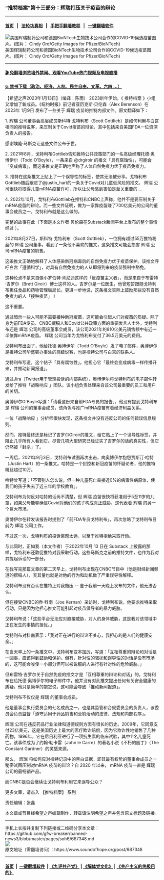 ### “推特档案”第十三部分：辉瑞打压关于疫苗的辩论
------------------------

#### [首页](https://github.com/gfw-breaker/banned-news3/blob/master/README.md) &nbsp;&nbsp;|&nbsp;&nbsp; [法轮功真相](https://github.com/begood0513/basic/blob/master/README.md)  &nbsp;&nbsp;|&nbsp;&nbsp; [手把手翻墙教程](https://github.com/gfw-breaker/guides/wiki)  &nbsp;&nbsp;|&nbsp;&nbsp; [一键翻墙软件](https://github.com/gfw-breaker/nogfw/blob/master/README.md)  



<div><img alt="美国辉瑞制药公司和德国BioNTech生物技术公司合作的COVID-19候选疫苗图片。(图片： Cindy Ord/Getty Images for Pfizer/BioNTech)" src="https://img.soundofhope.org/2023-01/gettyimages-1346782002-1673649438359.jpg"/>
<br/><figcaption class="caption">
 美国辉瑞制药公司和德国BioNTech生物技术公司合作的COVID-19候选疫苗图片。(图片： Cindy Ord/Getty Images for Pfizer/BioNTech)
</figcaption></div><hr/>

#### [ 🎬  免翻墙浏览墙外禁闻、观看YouTube热门视频及电视直播](https://github.com/gfw-breaker/HelloWorld)

#### [ 💥  禁书下载（政治、经济、人权、民主自由、文革、六四 ...）](https://github.com/gfw-breaker/books/blob/master/README.md)

<div><div class="Content__Wrapper sc-1bvya0-0 elmmKw article_body" itemprop="articleBody">
 <div id="post_place_1">
 </div>
 <p class="meta-top">
  <span class="meta">
   【希望之声2023年1月13日】（编译：陈雨）
  </span>
  2023新年伊始，《
  <ok href="/term/816387">
   推特档案
  </ok>
  》小组又增加了新成员。《纽约时报》前记者亚历克斯·贝伦森（Alex Berenson）在2023年
  <ok href="https://twitter.com/alexberenson/status/1612526697038897167">
   1月9日
  </ok>
  发布了一些关于
  <ok href="/term/416854">
   辉瑞
  </ok>
  疫苗的推特内部文件。原文翻译如下：
 </p>
 <p>
  1.
  <ok href="/term/416854">
   辉瑞
  </ok>
  公司董事会高层成员斯科特·戈特利布（Scott Gottlieb）是如何利用与白宫相同的推特说客，来压制关于Covid疫苗的辩论，其中包括来自美国FDA一位资深负责人的报告。
 </p>
 <p>
  感谢埃隆·马斯克让这些文件公布于世。
 </p>
 <p>
  2. 2021年8月，戈特利布Gottlieb告知推特公共政策部门的一名高级经理托德·奥博伊尔（Todd O'Boyle），一条来自 @drgiroir 的推文「具有腐蚀性」，可能会「变成病毒」，而这条推文是正确地声称了人体自然免疫力优于疫苗免疫力。
 </p>
 <p>
  3. 推特在这条推文上贴上了一个误导性的标签，使其无法被分享。戈特利布Gottlieb随后跟进了@justin_hart的一条关于Covid对儿童低风险的推文。
  <ok href="/term/416854">
   辉瑞
  </ok>
  公司很快将取得儿童mRNA疫苗许可，所以让父母感到害怕是至关重要的….
 </p>
 <p>
  4. 2022年10月，戈特利布Gottlieb在推特和CNBC上声称，他并不是要压制关于mRNA疫苗的辩论。而一些文件证明，做为一家靠疫苗赚了700亿美元的公司的董事会成员之一，戈特利布就是这么做的。
 </p>
 <p>
  完整的故事在此（下面是本文作者
  <ok href="https://alexberenson.substack.com/p/from-the-twitter-files-pfizer-board">
   贝伦森在Substack新闻平台上发布的整个事情经过
  </ok>
  ）。
 </p>
 <p>
  2021年8月27日，斯科特·戈特利布（Scott Gottlieb），一位拥有超过55万推特粉丝的
  <ok href="/term/416854">
   辉瑞
  </ok>
  公司董事，看到了一条他不喜欢的推文，这条推文可能会损害
  <ok href="/term/416854">
   辉瑞
  </ok>
  公司mRNA疫苗的销售。
 </p>
 <p>
  这条推文正确地解释了人体感染新冠病毒后的自然免疫力优于疫苗保护。该推文呼吁白宫「遵循科学」，对具有自然免疫力的人从即将到来的疫苗强制中豁免。
 </p>
 <p>
  这种论点不是来自像小罗伯特·肯尼迪这样的「反疫苗主义者」，而是来自于布雷特·吉罗尔（Brett Giroir）博士这样的人。吉罗尔是一位医生，他曾短暂跟随戈特利布担任食品和药物管理局局长。更进一步地说，这条推文实际上鼓励那些没有自然免疫力的人「接种疫苗」！
 </p>
 <p>
  这不重要。
 </p>
 <p>
  通过暗示一些人可能不需要接种新冠疫苗，这可能会引起人们对疫苗的质疑。除了身为前FDA专员、CNBC撰稿人和Covid公共政策方面的重要发言人士外，戈特利布还是
  <ok href="/term/416854">
   辉瑞
  </ok>
  公司的高级董事会成员，该公司2021年的810亿美元销售额中有近一半依靠mRNA疫苗。
  <ok href="/term/416854">
   辉瑞
  </ok>
  公司当年为戈特利布支付了36.5万美元的费用。
 </p>
 <p>
  戈特利布出面了，他给托德·奥博伊尔（Todd O'Boyle）发了电子邮件，奥博伊尔是推特公司华盛顿办事处的高级说客，也是推特公司与白宫的联系人。
 </p>
 <p>
  戈特利布写道，这个帖子「具有腐蚀性」。他担心它「最终会变成病毒一样传播开来，并推动新闻报道」。
 </p>
 <p>
  通过Jira（Twitter用于管理投诉的内部系统），奥博伊尔将戈特利布的电子邮件转发给了推特「战略响应 」团队。该小组负责处理来自该公司最重要的员工和用户的关切。
 </p>
 <p>
  奥博伊尔O'Boyle写道：「请看这份来自前FDA专员的报告」，他没有提到戈特利布是
  <ok href="/term/416854">
   辉瑞
  </ok>
  公司的董事会成员，该角色与推广mRNA疫苗有着经济利益关系。
 </p>
 <p>
  一位「战略响应 」分析师很快发现，这条推文并没有违反公司的任何错误信息规则。
 </p>
 <p>
  然而，推特最终还是标记了吉罗尔Giroir的推文，给它贴上了一个误导性标签，并阻止几乎所有人看到它。尽管几项大型研究已经证实了吉罗尔的话的真实性，但它仍然被「封杀」了。
 </p>
 <p>
  一周后，2021年9月3日，戈特利布试图再次出击，向奥博伊尔抱怨贾斯汀·哈特（Justin Hart）的一条推文。哈特是一个封控和新冠疫苗的怀疑论者，他的推特粉丝超过10万。
 </p>
 <p>
  哈特曾写道：「不管别人怎么说，但一种儿童死亡率接近0%的病毒性病原体，使我们的孩子失去了近三年的学校教育」。
 </p>
 <p>
  戈特利布为何反对哈特的话尚不清楚，但
  <ok href="/term/416854">
   辉瑞
  </ok>
  疫苗很快将获准用于5至11岁的儿童，如果父母能够确信Covid对他们的孩子构成真正威胁，这代表着
  <ok href="/term/416854">
   辉瑞
  </ok>
  的另一个巨大市场。
 </p>
 <p>
  奥博伊尔在转发该报告时提到了「前FDA专员戈特利布」，再次忽略了戈特利布目前为
  <ok href="/term/416854">
   辉瑞
  </ok>
  公司工作。
 </p>
 <p>
  不过这一次，戈特利布的投诉离题太远，以至于推特拒绝采取行动。
 </p>
 <p>
  与此同时，正如我（本文作者）于2022年10月 13 日在 Substack 上披露的那样，戈特利布还敦促推特对我采取行动。这些马斯克之前的推特文件，也作为我对其提起诉讼的一部分。
 </p>
 <p>
  在我写完那篇文章的第二天早上，戈特利布出现在CNBC节目中（他是财经新闻频道的撰稿人），充其量也就是对他的行为和动机做了严重误导性解释。
 </p>
 <p>
  戈特利布没有否认在推特上对我施压 -- 鉴于我前一天晚上发布的文件，他无法否认。
 </p>
 <p>
  但在接受CNBC的乔·科南（Joe Kernan）采访时，戈特利布说，他要求推特采取行动，只是因为他担心推文可能引起对疫苗倡导者的暴力威胁。
 </p>
 <p>
  戈特利布说：「这些平台无法应对直接威胁，对人的身体威胁，这是我对该领域中正在发生的事情的担忧。」
 </p>
 <p>
  戈特利布对科南表示：「我对正在进行的辩论不关心，我担心的是人们的健康安全。」
 </p>
 <p>
  在当天早上的一条推文中，戈特利布变本加厉，写道：「互相尊重的辩论和对话是一回事，应该得到鼓励和保护。但有，针对性的骚扰和误导性的对话是没有市场的，这可能会唆使一小部分但可以被说服的人进行有针对性的危险威胁。」
 </p>
 <p>
  但布雷特·吉罗尔关于自然免疫的推文才是「互相尊重的辩论和对话」的。戈特利布在给托德·奥博伊尔的电子邮件中，他并没有对此推文提出任何有关安全健康的质疑。他只是简单的抱怨说，这可能会导致「推动新闻报道」。
 </p>
 <p>
  戈特利布不仅仅是
  <ok href="/term/416854">
   辉瑞
  </ok>
  的董事会成员。
 </p>
 <p>
  他是董事会执行委员会的七名成员之一，也是其监管和合规委员会的负责人，该委员会负责监督「遵守适用于药品销售和营销活动的法律、法规和内部程序」。
 </p>
 <p>
  <ok href="/term/416854">
   辉瑞
  </ok>
  公司在违反药品行业法律和道德规则方面有很长的历史。2009年，它同意支付23亿美元，这是美国历史上最大的医疗欺诈赔偿，因为它欺诈性地销售了几种药物。1996年，它在尼日利亚进行了一项抗生素的临床试验，其中11名儿童死亡。该事件成为了约翰·勒卡雷（John le Carre）的著名小说《不朽的园丁》（The Constant Gardner）的灵感来源。
 </p>
 <p>
  那么，
  <ok href="/term/416854">
   辉瑞
  </ok>
  将如何应对推特记录中的黑白证据，即其最有权势的董事会成员之一秘密试图压制对mRNA 疫苗的辩论？自 2020 年以来， mRNA 疫苗一直是
  <ok href="/term/416854">
   辉瑞
  </ok>
  公司的最畅销产品。
 </p>
 <p>
  而CNBC是否会继续让戈特利布利用它来误导公众？
 </p>
 <p>
  更多文章，请点入
  <ok href="https://www.soundofhope.org/term/818616">
   【推特档案】
  </ok>
  系列
 </p>
 <p class="meta-btm">
  责任编辑：张鑫
 </p>
 <p class="meta-btm">
  本文章或节目经希望之声编辑制作，转载请注明希望之声并包含原文标题及链接。
 </p>
</div>
</div>
<hr/>
手机上长按并复制下列链接或二维码分享本文章：<br/>
https://github.com/gfw-breaker/banned-news3/blob/master/pages/soh6/687348.md <br/>
<a href='https://github.com/gfw-breaker/banned-news3/blob/master/pages/soh6/687348.md'><img src='https://github.com/gfw-breaker/banned-news3/blob/master/pages/soh6/687348.md.png'/></a> <br/>
原文地址（需翻墙访问）：https://www.soundofhope.org/post/687348


------------------------
#### [首页](https://github.com/gfw-breaker/banned-news3/blob/master/README.md) &nbsp;|&nbsp; [一键翻墙软件](https://github.com/gfw-breaker/nogfw/blob/master/README.md) &nbsp;| [《九评共产党》](https://github.com/gfw-breaker/9ping.md/blob/master/README.md#九评之一评共产党是什么) | [《解体党文化》](https://github.com/gfw-breaker/jtdwh.md/blob/master/README.md) | [《共产主义的终极目的》](https://github.com/gfw-breaker/gczydzjmd.md/blob/master/README.md)


<img src='http://gfw-breaker.win/banned-news3/pages/soh6/687348.md' width='0px' height='0px'/>